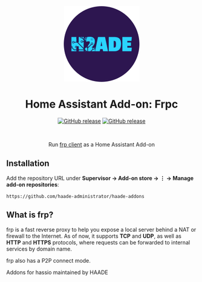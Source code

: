 <div align="center">
<img src="images/logo.png">
<h1>Home Assistant Add-on: Frpc</h1>

[![GitHub release](https://img.shields.io/github/tag/fatedier/frp.svg?label=release-frp-original)](https://github.com/fatedier/frp/releases)
[![GitHub release](https://img.shields.io/github/tag/haade-administrator/frp.svg?label=release-frpc)](https://github.com/haade-administrator/haade-addons/releases)

<br>
<p>Run <a href="https://github.com/fatedier/frp">frp client</a> as a Home Assistant Add-on</p>
</div>

## Installation

Add the repository URL under **Supervisor → Add-on store → ⋮ → Manage add-on repositories**:

    https://github.com/haade-administrator/haade-addons
    

## What is frp?

frp is a fast reverse proxy to help you expose a local server behind a NAT or firewall to the Internet. As of now, it supports **TCP** and **UDP**, as well as **HTTP** and **HTTPS** protocols, where requests can be forwarded to internal services by domain name.

frp also has a P2P connect mode.
    
    
Addons for hassio maintained by HAADE
